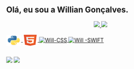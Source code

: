 ## Olá, eu sou a Willian Gonçalves.
<div align="center">
  <a href="https://github.com/owilliangoncalves">
  <img height="170em" src="https://github-readme-stats.vercel.app/api?username=owilliangoncalves&show_icons=true&theme=dark&include_all_commits=true&count_private=true"/>
  <img height="170em" src="https://github-readme-stats.vercel.app/api/top-langs/?username=owilliangoncalves&layout=compact&langs_count=7&theme=dark"/>
</div>
<div style="display: inline_block"><br>
  <img align="center" alt="Will-Python" height="30" width="40" src="https://raw.githubusercontent.com/devicons/devicon/master/icons/python/python-original.svg">
  <img align="center" alt="Will-HTML" height="30" width="40" src="https://raw.githubusercontent.com/devicons/devicon/master/icons/html5/html5-original.svg">
  <img align="center" alt="Will-CSS" height="30" width="40" src="https://cdn.jsdelivr.net/gh/devicons/devicon/icons/css3/css3-original-wordmark.svg">
  <img align="center" alt="Will -SWIFT" height="30" width="40" src="https://cdn.jsdelivr.net/gh/devicons/devicon/icons/swift/swift-plain.svg">
          
  
</div>
  
  ##
 
<div> 

  <a href = "mailto:williangoncalves74@gmail.com"><img src="https://img.shields.io/badge/-Gmail-%23333?style=for-the-badge&logo=gmail&logoColor=white" target="_blank"></a>
  <a href="https://www.linkedin.com/in/owilliangoncalves" target="_blank"><img src="https://img.shields.io/badge/-LinkedIn-%230077B5?style=for-the-badge&logo=linkedin&logoColor=white" target="_blank"></a> 
 
</div>
